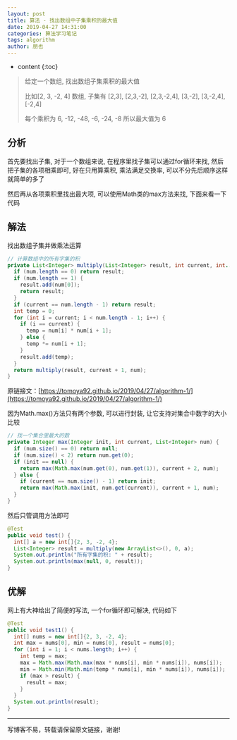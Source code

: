 ```yaml
---
layout: post
title: 算法 - 找出数组中子集乘积的最大值
date: 2019-04-27 14:31:00
categories: 算法学习笔记
tags: algorithm
author: 朋也
---
```


* content
{:toc}

> 给定一个数组, 找出数组子集乘积的最大值
>
> 比如[2, 3, -2, 4] 数组, 子集有 [2,3], [2,3,-2], [2,3,-2,4], [3,-2], [3,-2,4], [-2,4]
>
> 每个乘积为 6, -12, -48, -6, -24, -8  所以最大值为 6

## 分析

首先要找出子集, 对于一个数组来说, 在程序里找子集可以通过for循环来找, 然后把子集的各项相乘即可, 好在只用算乘积, 乘法满足交换率, 可以不分先后顺序这样就简单的多了

然后再从各项乘积里找出最大项, 可以使用Math类的max方法来找, 下面来看一下代码

## 解法

找出数组子集并做乘法运算

```java
// 计算数组中的所有字集的积
private List<Integer> multiply(List<Integer> result, int current, int... num) {
  if (num.length == 0) return result;
  if (num.length == 1) {
    result.add(num[0]);
    return result;
  }
  if (current == num.length - 1) return result;
  int temp = 0;
  for (int i = current; i < num.length - 1; i++) {
    if (i == current) {
      temp = num[i] * num[i + 1];
    } else {
      temp *= num[i + 1];
    }
    result.add(temp);
  }
  return multiply(result, current + 1, num);
}
```

原链接文：[https://tomoya92.github.io/2019/04/27/algorithm-1/](https://tomoya92.github.io/2019/04/27/algorithm-1/)


因为Math.max()方法只有两个参数, 可以进行封装, 让它支持对集合中数字的大小比较

```java
// 找一个集合里最大的数
private Integer max(Integer init, int current, List<Integer> num) {
  if (num.size() == 0) return null;
  if (num.size() < 2) return num.get(0);
  if (init == null) {
    return max(Math.max(num.get(0), num.get(1)), current + 2, num);
  } else {
    if (current == num.size() - 1) return init;
    return max(Math.max(init, num.get(current)), current + 1, num);
  }
}
```

然后只管调用方法即可

```java
@Test
public void test() {
  int[] a = new int[]{2, 3, -2, 4};
  List<Integer> result = multiply(new ArrayList<>(), 0, a);
  System.out.println("所有字集的积: " + result);
  System.out.println(max(null, 0, result));
}
```

## 优解

网上有大神给出了简便的写法, 一个for循环即可解决, 代码如下

```java
@Test
public void test1() {
  int[] nums = new int[]{2, 3, -2, 4};
  int max = nums[0], min = nums[0], result = nums[0];
  for (int i = 1; i < nums.length; i++) {
    int temp = max;
    max = Math.max(Math.max(max * nums[i], min * nums[i]), nums[i]);
    min = Math.min(Math.min(temp * nums[i], min * nums[i]), nums[i]);
    if (max > result) {
      result = max;
    }
  }
  System.out.println(result);
}
```

---

写博客不易，转载请保留原文链接，谢谢!